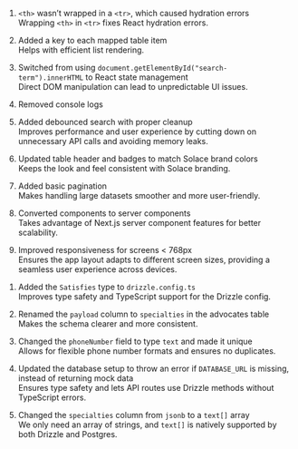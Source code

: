<!-- Frontend -->

1. `<th>` wasn’t wrapped in a `<tr>`, which caused hydration errors  
   Wrapping `<th>` in `<tr>` fixes React hydration errors.

2. Added a key to each mapped table item  
   Helps with efficient list rendering.

3. Switched from using `document.getElementById("search-term").innerHTML` to React state management  
   Direct DOM manipulation can lead to unpredictable UI issues.

4. Removed console logs

5. Added debounced search with proper cleanup  
   Improves performance and user experience by cutting down on unnecessary API calls and avoiding memory leaks.

6. Updated table header and badges to match Solace brand colors  
   Keeps the look and feel consistent with Solace branding.

7. Added basic pagination  
   Makes handling large datasets smoother and more user-friendly.

8. Converted components to server components  
   Takes advantage of Next.js server component features for better scalability.

9. Improved responsiveness for screens < 768px  
   Ensures the app layout adapts to different screen sizes, providing a seamless user experience across devices.

<!-- Backend -->

1. Added the `Satisfies` type to `drizzle.config.ts`  
   Improves type safety and TypeScript support for the Drizzle config.

2. Renamed the `payload` column to `specialties` in the advocates table  
   Makes the schema clearer and more consistent.

3. Changed the `phoneNumber` field to type `text` and made it unique  
   Allows for flexible phone number formats and ensures no duplicates.

4. Updated the database setup to throw an error if `DATABASE_URL` is missing, instead of returning mock data  
   Ensures type safety and lets API routes use Drizzle methods without TypeScript errors.

5. Changed the `specialties` column from `jsonb` to a `text[]` array  
   We only need an array of strings, and `text[]` is natively supported by both Drizzle and Postgres.
